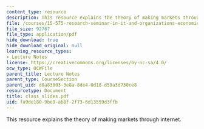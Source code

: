 ```yaml
---
content_type: resource
description: This resource explains the theory of making markets through internet.
file: /courses/15-575-research-seminar-in-it-and-organizations-economic-perspectives-spring-2004/fa9de1809be9ab8f2f736d13559d3ffb_class_slides.pdf
file_size: 92767
file_type: application/pdf
hide_download: true
hide_download_original: null
learning_resource_types:
- Lecture Notes
license: https://creativecommons.org/licenses/by-nc-sa/4.0/
ocw_type: OCWFile
parent_title: Lecture Notes
parent_type: CourseSection
parent_uid: d8a83803-3e8a-8de4-0d18-d59a3d730ce8
resourcetype: Document
title: class_slides.pdf
uid: fa9de180-9be9-ab8f-2f73-6d13559d3ffb
---
```

This resource explains the theory of making markets through internet.